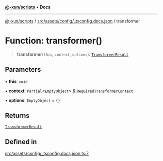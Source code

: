 [**@-xun/scripts**](../../../../../README.md) • **Docs**

***

[@-xun/scripts](../../../../../README.md) / [src/assets/config/\_tsconfig.docs.json](../README.md) / transformer

# Function: transformer()

> **transformer**(`this`, `context`, `options`): [`TransformerResult`](../../../type-aliases/TransformerResult.md)

## Parameters

• **this**: `void`

• **context**: `Partial`\<`EmptyObject`\> & [`RequiredTransformerContext`](../../../type-aliases/RequiredTransformerContext.md)

• **options**: `EmptyObject` = `{}`

## Returns

[`TransformerResult`](../../../type-aliases/TransformerResult.md)

## Defined in

[src/assets/config/\_tsconfig.docs.json.ts:7](https://github.com/Xunnamius/xscripts/blob/ce701f3d57da9f82ee0036320bc62d5c51233011/src/assets/config/_tsconfig.docs.json.ts#L7)
